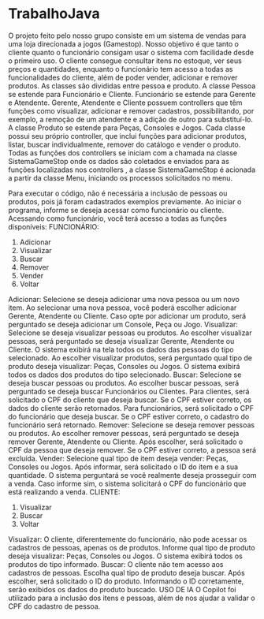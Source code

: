 # TrabalhoJava

O projeto feito pelo nosso grupo consiste em um sistema de vendas para uma loja direcionada a jogos (Gamestop). Nosso objetivo é que tanto o cliente quanto o funcionário consigam usar o sistema com facilidade desde o primeiro uso. O cliente consegue consultar itens no estoque, ver seus preços e quantidades, enquanto o funcionário tem acesso a todas as funcionalidades do cliente, além de poder vender, adicionar e remover produtos.
As classes são divididas entre pessoa e produto. A classe Pessoa se estende para Funcionário e Cliente. Funcionário se estende para Gerente e Atendente. Gerente, Atendente e Cliente possuem controllers que têm funções como visualizar, adicionar e remover cadastros, possibilitando, por exemplo, a remoção de um atendente e a adição de outro para substituí-lo. A classe Produto se estende para Peças, Consoles e Jogos. Cada classe possui seu próprio controller, que inclui funções para adicionar produtos, listar, buscar individualmente, remover do catálogo e vender o produto. Todas as funções dos controllers se iniciam com a chamada na classe SistemaGameStop onde os dados são coletados e enviados para as funções localizadas nos controllers , a classe SistemaGameStop é acionada a partir da classe Menu, iniciando os processos solicitados no menu.

Para executar o código, não é necessária a inclusão de pessoas ou produtos, pois já foram cadastrados exemplos previamente. Ao iniciar o programa, informe se deseja acessar como funcionário ou cliente. Acessando como funcionário, você terá acesso a todas as funções disponíveis:
FUNCIONÁRIO:
1. Adicionar
2. Visualizar
3. Buscar
4. Remover
5. Vender
6. Voltar
   
Adicionar: Selecione se deseja adicionar uma nova pessoa ou um novo item. Ao selecionar uma nova pessoa, você poderá escolher adicionar Gerente, Atendente ou Cliente. Caso opte por adicionar um produto, será perguntado se deseja adicionar um Console, Peça ou Jogo.
Visualizar: Selecione se deseja visualizar pessoas ou produtos. Ao escolher visualizar pessoas, será perguntado se deseja visualizar Gerente, Atendente ou Cliente. O sistema exibirá na tela todos os dados das pessoas do tipo selecionado. Ao escolher visualizar produtos, será perguntado qual tipo de produto deseja visualizar: Peças, Consoles ou Jogos. O sistema exibirá todos os dados dos produtos do tipo selecionado.
Buscar: Selecione se deseja buscar pessoas ou produtos. Ao escolher buscar pessoas, será perguntado se deseja buscar Funcionários ou Clientes. Para clientes, será solicitado o CPF do cliente que deseja buscar. Se o CPF estiver correto, os dados do cliente serão retornados. Para funcionários, será solicitado o CPF do funcionário que deseja buscar. Se o CPF estiver correto, o cadastro do funcionário será retornado.
Remover: Selecione se deseja remover pessoas ou produtos. Ao escolher remover pessoas, será perguntado se deseja remover Gerente, Atendente ou Cliente. Após escolher, será solicitado o CPF da pessoa que deseja remover. Se o CPF estiver correto, a pessoa será excluída.
Vender: Selecione qual tipo de item deseja vender: Peças, Consoles ou Jogos. Após informar, será solicitado o ID do item e a sua quantidade. O sistema perguntará se você realmente deseja prosseguir com a venda. Caso informe sim, o sistema solicitará o CPF do funcionário que está realizando a venda.
CLIENTE:
1. Visualizar
2. Buscar
3. Voltar
   
Visualizar: O cliente, diferentemente do funcionário, não pode acessar os cadastros de pessoas, apenas os de produtos. Informe qual tipo de produto deseja visualizar: Peças, Consoles ou Jogos. O sistema exibirá todos os produtos do tipo informado.
Buscar: O cliente não tem acesso aos cadastros de pessoas. Escolha qual tipo de produto deseja buscar. Após escolher, será solicitado o ID do produto. Informando o ID corretamente, serão exibidos os dados do produto buscado.
USO DE IA
O Copilot foi utilizado para a inclusão dos itens e pessoas, além de nos ajudar a validar o CPF do cadastro de pessoa.
